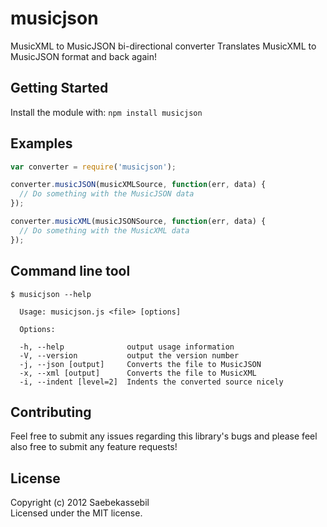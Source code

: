 # musicjson

MusicXML to MusicJSON bi-directional converter
Translates MusicXML to MusicJSON format and back again!

## Getting Started
Install the module with: `npm install musicjson`

## Examples
```javascript
var converter = require('musicjson');

converter.musicJSON(musicXMLSource, function(err, data) {
  // Do something with the MusicJSON data
});

converter.musicXML(musicJSONSource, function(err, data) {
  // Do something with the MusicXML data
});
```

## Command line tool

```
$ musicjson --help

  Usage: musicjson.js <file> [options]

  Options:

  -h, --help              output usage information
  -V, --version           output the version number
  -j, --json [output]     Converts the file to MusicJSON
  -x, --xml [output]      Converts the file to MusicXML
  -i, --indent [level=2]  Indents the converted source nicely

```

## Contributing
Feel free to submit any issues regarding this library's bugs and please feel
also free to submit any feature requests!

## License
Copyright (c) 2012 Saebekassebil  
Licensed under the MIT license.

